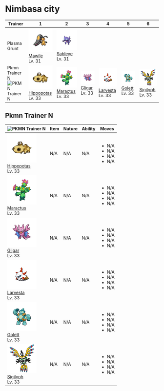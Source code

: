 # Nimbasa city

| Trainer                                                                                        | 1                                                                                    | 2                                                                                | 3                                                                            | 4                                                                                | 5                                                                            | 6                                                                                |
| ---------------------------------------------------------------------------------------------- | ------------------------------------------------------------------------------------ | -------------------------------------------------------------------------------- | ---------------------------------------------------------------------------- | -------------------------------------------------------------------------------- | ---------------------------------------------------------------------------- | -------------------------------------------------------------------------------- |
| Plasma Grunt                                                                                   | ![mawile](../../img/pokemon/303.png) <br/>[Mawile](/pokemon/303) <br/>Lv. 31         | ![sableye](../../img/pokemon/302.png) <br/>[Sableye](/pokemon/302) <br/>Lv. 31   |
| Pkmn Trainer N<br/> ![PKMN Trainer N](https://play.pokemonshowdown.com/sprites/trainers/n.png) | ![hippopotas](../../img/pokemon/449.png) <br/>[Hippopotas](/pokemon/449) <br/>Lv. 33 | ![maractus](../../img/pokemon/556.png) <br/>[Maractus](/pokemon/556) <br/>Lv. 33 | ![gligar](../../img/pokemon/207.png) <br/>[Gligar](/pokemon/207) <br/>Lv. 33 | ![larvesta](../../img/pokemon/636.png) <br/>[Larvesta](/pokemon/636) <br/>Lv. 33 | ![golett](../../img/pokemon/622.png) <br/>[Golett](/pokemon/622) <br/>Lv. 33 | ![sigilyph](../../img/pokemon/561.png) <br/>[Sigilyph](/pokemon/561) <br/>Lv. 33 |

## Pkmn Trainer N

| ![PKMN Trainer N](https://play.pokemonshowdown.com/sprites/trainers/n.png)           | Item | Nature | Ability | Moves                                                     |
| ------------------------------------------------------------------------------------ | ---- | ------ | ------- | --------------------------------------------------------- |
| ![hippopotas](../../img/pokemon/449.png) <br/>[Hippopotas](/pokemon/449) <br/>Lv. 33 | N/A  | N/A    | N/A     | <ul><li>N/A</li><li>N/A</li><li>N/A</li><li>N/A</li></ul> |
| ![maractus](../../img/pokemon/556.png) <br/>[Maractus](/pokemon/556) <br/>Lv. 33     | N/A  | N/A    | N/A     | <ul><li>N/A</li><li>N/A</li><li>N/A</li><li>N/A</li></ul> |
| ![gligar](../../img/pokemon/207.png) <br/>[Gligar](/pokemon/207) <br/>Lv. 33         | N/A  | N/A    | N/A     | <ul><li>N/A</li><li>N/A</li><li>N/A</li><li>N/A</li></ul> |
| ![larvesta](../../img/pokemon/636.png) <br/>[Larvesta](/pokemon/636) <br/>Lv. 33     | N/A  | N/A    | N/A     | <ul><li>N/A</li><li>N/A</li><li>N/A</li><li>N/A</li></ul> |
| ![golett](../../img/pokemon/622.png) <br/>[Golett](/pokemon/622) <br/>Lv. 33         | N/A  | N/A    | N/A     | <ul><li>N/A</li><li>N/A</li><li>N/A</li><li>N/A</li></ul> |
| ![sigilyph](../../img/pokemon/561.png) <br/>[Sigilyph](/pokemon/561) <br/>Lv. 33     | N/A  | N/A    | N/A     | <ul><li>N/A</li><li>N/A</li><li>N/A</li><li>N/A</li></ul> |